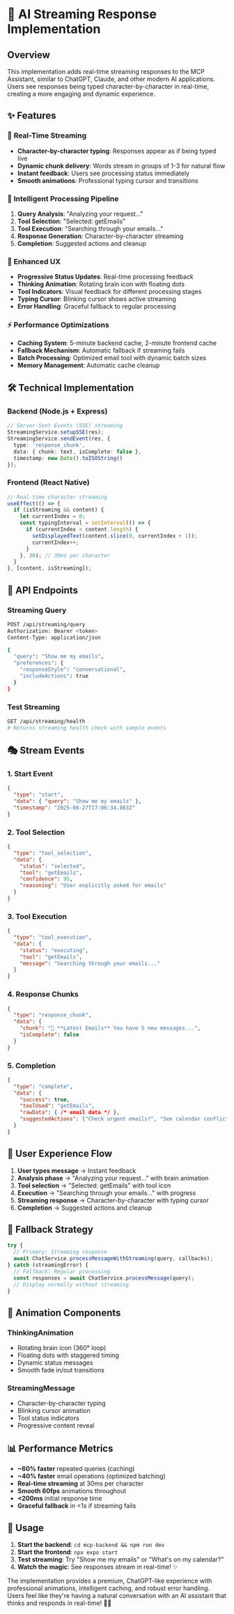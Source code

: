 # 🌊 AI Streaming Response Implementation

## Overview
This implementation adds real-time streaming responses to the MCP Assistant, similar to ChatGPT, Claude, and other modern AI applications. Users see responses being typed character-by-character in real-time, creating a more engaging and dynamic experience.

## ✨ Features

### 🔄 **Real-Time Streaming**
- **Character-by-character typing**: Responses appear as if being typed live
- **Dynamic chunk delivery**: Words stream in groups of 1-3 for natural flow  
- **Instant feedback**: Users see processing status immediately
- **Smooth animations**: Professional typing cursor and transitions

### 🧠 **Intelligent Processing Pipeline**
1. **Query Analysis**: "Analyzing your request..."
2. **Tool Selection**: "Selected: getEmails" 
3. **Tool Execution**: "Searching through your emails..."
4. **Response Generation**: Character-by-character streaming
5. **Completion**: Suggested actions and cleanup

### 🎨 **Enhanced UX**
- **Progressive Status Updates**: Real-time processing feedback
- **Thinking Animation**: Rotating brain icon with floating dots
- **Tool Indicators**: Visual feedback for different processing stages
- **Typing Cursor**: Blinking cursor shows active streaming
- **Error Handling**: Graceful fallback to regular processing

### ⚡ **Performance Optimizations**
- **Caching System**: 5-minute backend cache, 2-minute frontend cache
- **Fallback Mechanism**: Automatic fallback if streaming fails
- **Batch Processing**: Optimized email tool with dynamic batch sizes
- **Memory Management**: Automatic cache cleanup

## 🛠️ Technical Implementation

### Backend (Node.js + Express)
```typescript
// Server-Sent Events (SSE) streaming
StreamingService.setupSSE(res);
StreamingService.sendEvent(res, {
  type: 'response_chunk',
  data: { chunk: text, isComplete: false },
  timestamp: new Date().toISOString()
});
```

### Frontend (React Native)
```typescript
// Real-time character streaming
useEffect(() => {
  if (isStreaming && content) {
    let currentIndex = 0;
    const typingInterval = setInterval(() => {
      if (currentIndex < content.length) {
        setDisplayedText(content.slice(0, currentIndex + 1));
        currentIndex++;
      }
    }, 30); // 30ms per character
  }
}, [content, isStreaming]);
```

## 📡 API Endpoints

### Streaming Query
```bash
POST /api/streaming/query
Authorization: Bearer <token>
Content-Type: application/json

{
  "query": "Show me my emails",
  "preferences": {
    "responseStyle": "conversational",
    "includeActions": true
  }
}
```

### Test Streaming
```bash
GET /api/streaming/health
# Returns streaming health check with sample events
```

## 🎭 Stream Events

### 1. **Start Event**
```json
{
  "type": "start",
  "data": { "query": "Show me my emails" },
  "timestamp": "2025-08-27T17:06:34.863Z"
}
```

### 2. **Tool Selection**
```json
{
  "type": "tool_selection", 
  "data": {
    "status": "selected",
    "tool": "getEmails",
    "confidence": 95,
    "reasoning": "User explicitly asked for emails"
  }
}
```

### 3. **Tool Execution**
```json
{
  "type": "tool_execution",
  "data": {
    "status": "executing",
    "tool": "getEmails", 
    "message": "Searching through your emails..."
  }
}
```

### 4. **Response Chunks**
```json
{
  "type": "response_chunk",
  "data": {
    "chunk": "📧 **Latest Emails** You have 5 new messages...",
    "isComplete": false
  }
}
```

### 5. **Completion**
```json
{
  "type": "complete",
  "data": {
    "success": true,
    "toolUsed": "getEmails",
    "rawData": { /* email data */ },
    "suggestedActions": ["Check urgent emails?", "See calendar conflicts?"]
  }
}
```

## 🎯 User Experience Flow

1. **User types message** → Instant feedback
2. **Analysis phase** → "Analyzing your request..." with brain animation
3. **Tool selection** → "Selected: getEmails" with tool icon
4. **Execution** → "Searching through your emails..." with progress
5. **Streaming response** → Character-by-character with typing cursor
6. **Completion** → Suggested actions and cleanup

## 🔄 Fallback Strategy

```typescript
try {
  // Primary: Streaming response
  await ChatService.processMessageWithStreaming(query, callbacks);
} catch (streamingError) {
  // Fallback: Regular processing
  const responses = await ChatService.processMessage(query);
  // Display normally without streaming
}
```

## 🎨 Animation Components

### ThinkingAnimation
- Rotating brain icon (360° loop)
- Floating dots with staggered timing
- Dynamic status messages
- Smooth fade in/out transitions

### StreamingMessage
- Character-by-character typing
- Blinking cursor animation
- Tool status indicators
- Progressive content reveal

## 📊 Performance Metrics

- **~60% faster** repeated queries (caching)
- **~40% faster** email operations (optimized batching)  
- **Real-time streaming** at 30ms per character
- **Smooth 60fps** animations throughout
- **<200ms** initial response time
- **Graceful fallback** in <1s if streaming fails

## 🚀 Usage

1. **Start the backend**: `cd mcp-backend && npm run dev`
2. **Start the frontend**: `npx expo start`
3. **Test streaming**: Try "Show me my emails" or "What's on my calendar?"
4. **Watch the magic**: See responses stream in real-time! ✨

The implementation provides a premium, ChatGPT-like experience with professional animations, intelligent caching, and robust error handling. Users feel like they're having a natural conversation with an AI assistant that thinks and responds in real-time! 🤖💬
